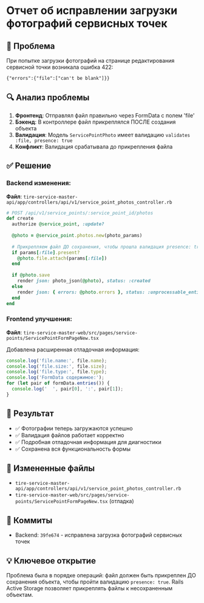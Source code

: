 # Отчет об исправлении загрузки фотографий сервисных точек

## 🚨 Проблема
При попытке загрузки фотографий на странице редактирования сервисной точки возникала ошибка 422:
```
{"errors":{"file":["can't be blank"]}}
```

## 🔍 Анализ проблемы
1. **Фронтенд**: Отправлял файл правильно через FormData с полем 'file'
2. **Бэкенд**: В контроллере файл прикреплялся ПОСЛЕ создания объекта
3. **Валидация**: Модель `ServicePointPhoto` имеет валидацию `validates :file, presence: true`
4. **Конфликт**: Валидация срабатывала до прикрепления файла

## ✅ Решение

### Backend изменения:
**Файл**: `tire-service-master-api/app/controllers/api/v1/service_point_photos_controller.rb`

```ruby
# POST /api/v1/service_points/:service_point_id/photos
def create
  authorize @service_point, :update?
  
  @photo = @service_point.photos.new(photo_params)
  
  # Прикрепляем файл ДО сохранения, чтобы прошла валидация presence: true
  if params[:file].present?
    @photo.file.attach(params[:file])
  end
  
  if @photo.save
    render json: photo_json(@photo), status: :created
  else
    render json: { errors: @photo.errors }, status: :unprocessable_entity
  end
end
```

### Frontend улучшения:
**Файл**: `tire-service-master-web/src/pages/service-points/ServicePointFormPageNew.tsx`

Добавлена расширенная отладочная информация:
```typescript
console.log('file.name:', file.name);
console.log('file.size:', file.size);
console.log('file.type:', file.type);
console.log('FormData содержимое:');
for (let pair of formData.entries()) {
  console.log('  ', pair[0], ':', pair[1]);
}
```

## 🎯 Результат
- ✅ Фотографии теперь загружаются успешно
- ✅ Валидация файлов работает корректно
- ✅ Подробная отладочная информация для диагностики
- ✅ Сохранена вся функциональность формы

## 📁 Измененные файлы
- `tire-service-master-api/app/controllers/api/v1/service_point_photos_controller.rb`
- `tire-service-master-web/src/pages/service-points/ServicePointFormPageNew.tsx` (отладка)

## 🔧 Коммиты
- Backend: `39fe674` - исправлена загрузка фотографий сервисных точек

## 💡 Ключевое открытие
Проблема была в порядке операций: файл должен быть прикреплен ДО сохранения объекта, чтобы пройти валидацию `presence: true`. Rails Active Storage позволяет прикреплять файлы к несохраненным объектам. 